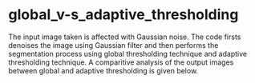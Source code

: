 # global_v-s_adaptive_thresholding

The input image taken is affected with Gaussian noise. The code firsts denoises the image using Gaussian filter and then performs the segmentation process using global thresholding technique and adaptive thresholding technique. A comparitive analysis of the output images between global and adaptive thresholding is given below. 
